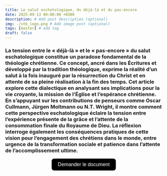 ```yaml
---
title: Le salut eschatologique, du déjà-là et du pas-encore
date: 2025-09-13 00:00:00 +0300
description: # Add post description (optional)
img: ./stb_logo.png # Add image post (optional)
tags: [master] # add tag
draft: false
---
```


### La tension entre le « déjà-là » et le « pas-encore » du salut eschatologique constitue un paradoxe fondamental de la théologie chrétienne. Ce concept, ancré dans les Écritures et développé par la tradition théologique, exprime la réalité d’un salut à la fois inauguré par la résurrection du Christ et en attente de sa pleine réalisation à la fin des temps. Cet article explore cette dialectique en analysant ses implications pour la vie croyante, la mission de l’Église et l’espérance chrétienne. En s’appuyant sur les contributions de penseurs comme Oscar Cullmann, Jürgen Moltmann ou N.T. Wright, il montre comment cette perspective eschatologique éclaire la tension entre l’expérience présente de la grâce et l’attente de la consommation finale du Royaume de Dieu. La réflexion interroge également les conséquences pratiques de cette vision pour l’engagement des chrétiens dans le monde, entre urgence de la transformation sociale et patience dans l’attente de l’accomplissement ultime.

<!-- Formulaire -->
<form action="https://docs.google.com/forms/d/e/1FAIpQLSdVCtXMKziox9jUpIwxjOXbhoV6kjBt6KO-Z7aDECOle04i2g/viewform" method="get">

<!-- Input invisible -->
<input type="hidden" name="usp" value="pp_url">
<input type="hidden" name="entry.1405150638" value="Le salut eschatologique, du déjà-là et du pas-encore">

<!-- Bouton -->
<div style="text-align: center; margin-top: 10px;">
  <button 
	type="submit" 
	style="
	  background-color: black; 
	  color: white; 
	  border: none; 
	  padding: 10px 20px; 
	  font-size: 16px; 
	  border-radius: 8px; 
	  cursor: pointer;
	">
	Demander le document
  </button>
</div>
</form>
